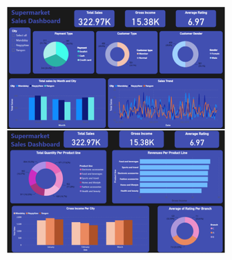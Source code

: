 <img width="797" alt="Screen Shot 2023-04-08 at 12 38 43 AM" src="https://github.com/HassanNour9/SuperMarket-Sales-Dashboard/blob/main/Dashboard/SuperMarketSales%20Dashboard%20.png">
<img width="791" alt="Screen Shot 2023-04-08 at 12 41 22 AM" src="https://github.com/HassanNour9/SuperMarket-Sales-Dashboard/blob/main/Dashboard/SuperMarketSales%20Dashboard2%20.png">
